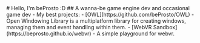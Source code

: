 <title>beProsto's website</title>
# Hello, I'm beProsto :D
## A wanna-be game engine dev and occasional game dev
- My best projects:
	- [OWL](https://github.com/beProsto/OWL) - Open Windowing Library is a multiplatform library for creating windows, managing them and event handling within them.
	- [WebVR Sandbox](https://beprosto.github.io/webvr) - A simple playground for webvr.
